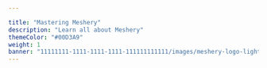 ```yaml
---

title: "Mastering Meshery"
description: "Learn all about Meshery"
themeColor: "#00D3A9"
weight: 1
banner: "11111111-1111-1111-1111-111111111111/images/meshery-logo-light.webp"
---
```


<!--
  This file is only used to render the courses list within a learning path.
  Check the Learn-Layer5 folder under src/sections/, src/templates for more understanding of how the data is used
-->
